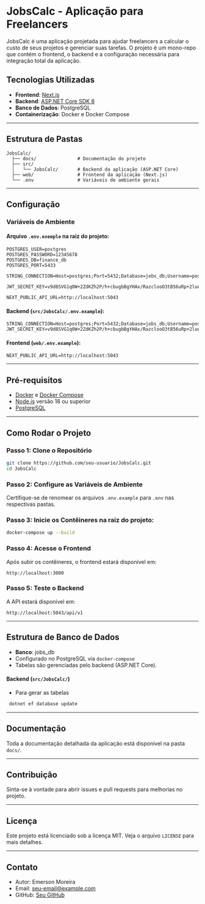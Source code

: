 # JobsCalc - Aplicação para Freelancers

JobsCalc é uma aplicação projetada para ajudar freelancers a calcular o custo de seus projetos e gerenciar suas tarefas. O projeto é um mono-repo que contém o frontend, o backend e a configuração necessária para integração total da aplicação.

## Tecnologias Utilizadas

- **Frontend**: [Next.js](https://nextjs.org/)
- **Backend**: [ASP.NET Core SDK 8](https://learn.microsoft.com/en-us/aspnet/core/)
- **Banco de Dados**: PostgreSQL
- **Containerização**: Docker e Docker Compose

---

## Estrutura de Pastas

```
JobsCalc/
  ├── docs/               # Documentação do projeto
  ├── src/
  │   └── JobsCalc/       # Backend da aplicação (ASP.NET Core)
  ├── web/                # Frontend da aplicação (Next.js)
  └── .env                # Variáveis de ambiente gerais
```

---

## Configuração

### Variáveis de Ambiente

#### Arquivo `.env.exemple` na raiz do projeto:

```env
POSTGRES_USER=postgres
POSTGRES_PASSWORD=12345678
POSTGRES_DB=finance_db
POSTGRES_PORT=5433

STRING_CONNECTION=Host=postgres;Port=5432;Database=jobs_db;Username=postgres;Password=12345678

JWT_SECRET_KEY=v9d8SVG1q0W+2ZdKZh2P/h+cbugbBgYHAx/RazclooO3tB56uRp+2lueaCJW9k/qUku0pMGEK9AsUsPoZ16Vjg==

NEXT_PUBLIC_API_URL=http://localhost:5043
```

#### Backend (`src/JobsCalc/.env.example`):

```env
STRING_CONNECTION=Host=postgres;Port=5432;Database=jobs_db;Username=postgres;Password=12345678
JWT_SECRET_KEY=v9d8SVG1q0W+2ZdKZh2P/h+cbugbBgYHAx/RazclooO3tB56uRp+2lueaCJW9k/qUku0pMGEK9AsUsPoZ16Vjg==
```

#### Frontend (`web/.env.example`):

```env
NEXT_PUBLIC_API_URL=http://localhost:5043
```

---

## Pré-requisitos

- [Docker](https://www.docker.com/) e [Docker Compose](https://docs.docker.com/compose/)
- [Node.js](https://nodejs.org/) versão 18 ou superior
- [PostgreSQL](https://www.postgresql.org/)

---

## Como Rodar o Projeto

### Passo 1: Clone o Repositório

```bash
git clone https://github.com/seu-usuario/JobsCalc.git
cd JobsCalc
```

### Passo 2: Configure as Variáveis de Ambiente

Certifique-se de renomear os arquivos `.env.example` para `.env` nas respectivas pastas.

### Passo 3: Inicie os Contêineres na raiz do projeto:

```bash
docker-compose up --build
```

### Passo 4: Acesse o Frontend

Após subir os contêineres, o frontend estará disponível em:

```
http://localhost:3000
```

### Passo 5: Teste o Backend

A API estará disponível em:

```
http://localhost:5043/api/v1
```

---

## Estrutura de Banco de Dados

- **Banco**: jobs_db
- Configurado no PostgreSQL via `docker-compose`
- Tabelas são gerenciadas pelo backend (ASP.NET Core).

#### Backend (`src/JobsCalc/`)

- Para gerar as tabelas

```bash
 dotnet ef database update
```

---

## Documentação

Toda a documentação detalhada da aplicação está disponível na pasta `docs/`.

---

## Contribuição

Sinta-se à vontade para abrir issues e pull requests para melhorias no projeto.

---

## Licença

Este projeto está licenciado sob a licença MIT. Veja o arquivo `LICENSE` para mais detalhes.

---

## Contato

- Autor: Emerson Moreira
- Email: [seu-email@example.com](mailto:eemr3@yahoo.com.br)
- GitHub: [Seu GitHub](https://github.com/eemr3)

